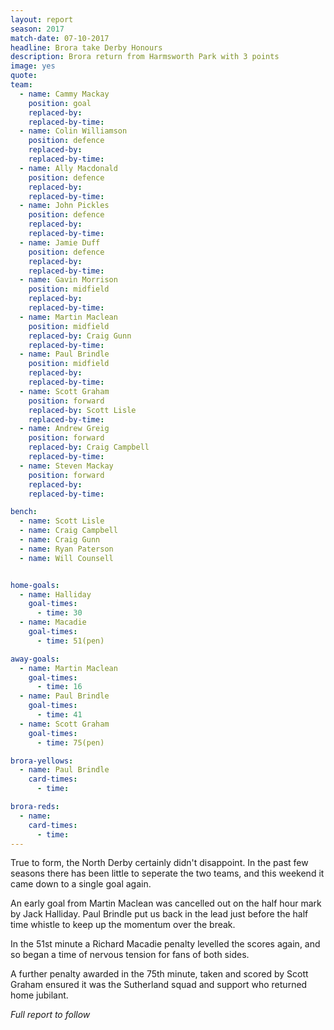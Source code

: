 ```yaml
---
layout: report
season: 2017
match-date: 07-10-2017
headline: Brora take Derby Honours
description: Brora return from Harmsworth Park with 3 points
image: yes
quote:
team:
  - name: Cammy Mackay
    position: goal
    replaced-by:
    replaced-by-time:
  - name: Colin Williamson
    position: defence
    replaced-by:
    replaced-by-time:
  - name: Ally Macdonald
    position: defence
    replaced-by:
    replaced-by-time:
  - name: John Pickles
    position: defence
    replaced-by:
    replaced-by-time:
  - name: Jamie Duff
    position: defence
    replaced-by:
    replaced-by-time:
  - name: Gavin Morrison
    position: midfield
    replaced-by:
    replaced-by-time:
  - name: Martin Maclean
    position: midfield
    replaced-by: Craig Gunn
    replaced-by-time:
  - name: Paul Brindle
    position: midfield
    replaced-by:
    replaced-by-time:
  - name: Scott Graham
    position: forward
    replaced-by: Scott Lisle
    replaced-by-time:
  - name: Andrew Greig
    position: forward
    replaced-by: Craig Campbell
    replaced-by-time:
  - name: Steven Mackay
    position: forward
    replaced-by:
    replaced-by-time:

bench:
  - name: Scott Lisle
  - name: Craig Campbell
  - name: Craig Gunn
  - name: Ryan Paterson
  - name: Will Counsell


home-goals:
  - name: Halliday
    goal-times:
      - time: 30
  - name: Macadie
    goal-times:
      - time: 51(pen)

away-goals:
  - name: Martin Maclean
    goal-times:
      - time: 16
  - name: Paul Brindle
    goal-times:
      - time: 41
  - name: Scott Graham
    goal-times:
      - time: 75(pen)

brora-yellows:
  - name: Paul Brindle
    card-times:
      - time:

brora-reds:
  - name:
    card-times:
      - time:
---
```

True to form, the North Derby certainly didn't disappoint. In the past few seasons there has been little to seperate the two teams, and this weekend it came down to a single goal again.

An early goal from Martin Maclean was cancelled out on the half hour mark by Jack Halliday. Paul Brindle put us back in the lead just before the half time whistle to keep up the momentum over the break.

In the 51st minute a Richard Macadie penalty levelled the scores again, and so began a time of nervous tension for fans of both sides.

A further penalty awarded in the 75th minute, taken and scored by Scott Graham ensured it was the Sutherland squad and support who returned home jubilant.



*Full report to follow*
